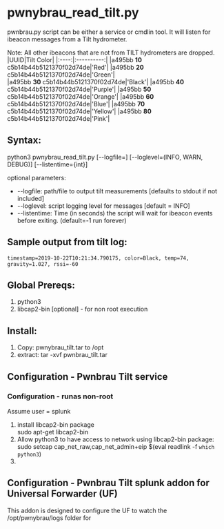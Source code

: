 # pwnybrau_read_tilt.py
pwnbrau.py script can be either a service or cmdlin tool.  It will listen for ibeacon messages from a Tilt hydrometer. 

Note:  All other ibeacons that are not from TILT hydrometers are dropped.
   |UUID|Tilt Color|
   |:----:|:----------:|
   |a495bb **10** c5b14b44b5121370f02d74de|'Red'|
   |a495bb **20** c5b14b44b5121370f02d74de|'Green'|    
   |a495bb **30** c5b14b44b5121370f02d74de|'Black'|
   |a495bb **40** c5b14b44b5121370f02d74de|'Purple'|
   |a495bb **50** c5b14b44b5121370f02d74de|'Orange'|
   |a495bb **60** c5b14b44b5121370f02d74de|'Blue'|
   |a495bb **70** c5b14b44b5121370f02d74de|'Yellow'|
   |a495bb **80** c5b14b44b5121370f02d74de|'Pink'|


## Syntax:
python3 pwnybrau_read_tilt.py [--logfile=<filename>] [--loglevel=(INFO, WARN, DEBUG)] [--listentime={int}]

optional parameters:
  * --logfile: path/file to output tilt measurements  [defaults to stdout if not included]
  * --loglevel: script logging level for messages [default = INFO]
  * --listentime: Time (in seconds) the script will wait for ibeacon events before exiting.  (default=-1 run forever)


## Sample output from tilt log:
    timestamp=2019-10-22T10:21:34.790175, color=Black, temp=74, gravity=1.027, rssi=-60

## Global Prereqs:
1. python3 
2. libcap2-bin [optional] - for non root execution    


## Install:
1. Copy: pwnybrau_tilt.tar to /opt
2. extract: tar -xvf pwnbrau_tilt.tar

## Configuration - Pwnbrau Tilt service



### Configuration - runas non-root
Assume user = splunk

1. install libcap2-bin package\
    sudo apt-get libcap2-bin
2. Allow python3 to have access to network using libcap2-bin package:\
    sudo setcap cap_net_raw,cap_net_admin+eip $(eval readlink -f `which python3`)
4.

## Configuration - Pwnbrau Tilt splunk addon for Universal Forwarder (UF)
This addon is designed to configure the UF to watch the /opt/pwnybrau/logs folder for 